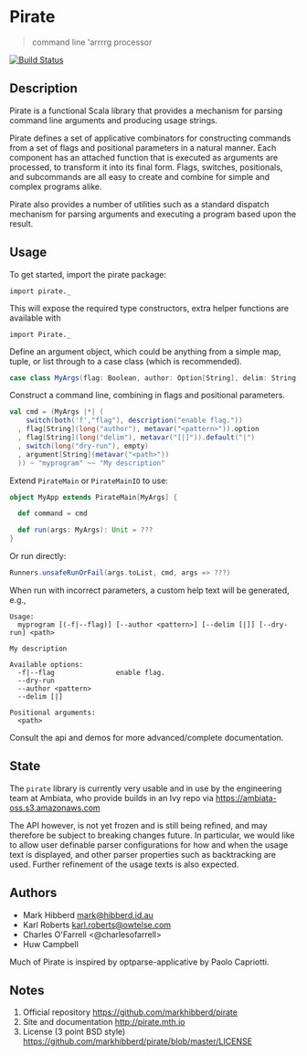 Pirate
======

> command line 'arrrrg processor

[![Build Status](https://travis-ci.org/markhibberd/pirate.png)](https://travis-ci.org/markhibberd/pirate)

Description
-----------

Pirate is a functional Scala library that provides a mechanism for
parsing command line arguments and producing usage strings.

Pirate defines a set of applicative combinators for constructing
commands from a set of flags and positional parameters in a natural
manner. Each component has an attached function that is executed
as arguments are processed, to transform it into its final form.
Flags, switches, positionals, and subcommands are all easy to create
and combine for simple and complex programs alike.

Pirate also provides a number of utilities such as a standard
dispatch mechanism for parsing arguments and executing a program
based upon the result.

Usage
-----

To get started, import the pirate package:

    import pirate._

This will expose the required type constructors, extra helper functions
are available with

    import Pirate._

Define an argument object, which could be anything from a simple map,
tuple, or list through to a case class (which is recommended).

```scala
case class MyArgs(flag: Boolean, author: Option[String], delim: String, dryRun: Boolean, path: String)
```

Construct a command line, combining in flags and positional parameters.

```scala
val cmd = (MyArgs |*| (
    switch(both('f',"flag"), description("enable flag."))
  , flag[String](long("author"), metavar("<pattern>")).option
  , flag[String](long("delim"), metavar("[|]")).default("|")
  , switch(long("dry-run"), empty)
  , argument[String](metavar("<path>"))
  )) ~ "myprogram" ~~ "My description"
```

Extend `PirateMain` or `PirateMainIO` to use:

```scala
object MyApp extends PirateMain[MyArgs] {

  def command = cmd

  def run(args: MyArgs): Unit = ???
}
```

Or run directly:

```scala
Runners.unsafeRunOrFail(args.toList, cmd, args => ???)
````

When run with incorrect parameters, a custom help text will be generated, e.g.,

```
Usage:
  myprogram [(-f|--flag)] [--author <pattern>] [--delim [|]] [--dry-run] <path>

My description

Available options:
  -f|--flag               enable flag.
  --dry-run
  --author <pattern>
  --delim [|]

Positional arguments:
  <path>
```

Consult the api and demos for more advanced/complete documentation.

State
-----

The `pirate` library is currently very usable and in use by the
engineering team at Ambiata, who provide builds in an Ivy repo via
https://ambiata-oss.s3.amazonaws.com

The API however, is not yet frozen and is still being refined, and
may therefore be subject to breaking changes future. In particular,
we would like to allow user definable parser configurations for how
and when the usage text is displayed, and other parser properties
such as backtracking are used.  Further refinement of the usage
texts is also expected.

Authors
-------

- Mark Hibberd <mark@hibberd.id.au>
- Karl Roberts <karl.roberts@owtelse.com>
- Charles O'Farrell <@charlesofarrell>
- Huw Campbell

Much of Pirate is inspired by optparse-applicative by Paolo Capriotti.

Notes
-----

1. Official repository
   https://github.com/markhibberd/pirate
2. Site and documentation
   http://pirate.mth.io
3. License (3 point BSD style)
   https://github.com/markhibberd/pirate/blob/master/LICENSE

